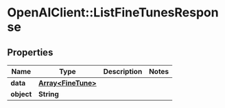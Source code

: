 # OpenAIClient::ListFineTunesResponse

## Properties
Name | Type | Description | Notes
------------ | ------------- | ------------- | -------------
**data** | [**Array&lt;FineTune&gt;**](FineTune.md) |  | 
**object** | **String** |  | 

